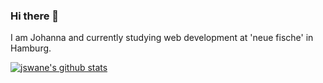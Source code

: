 ### Hi there 👋

I am Johanna and currently studying web development at 'neue fische' in Hamburg.

[![jswane's github stats](https://github-readme-stats.vercel.app/api?username=jswane)](https://github.com/anuraghazra/github-readme-stats)
<!--
**jswane/jswane** is a ✨ _special_ ✨ repository because its `README.md` (this file) appears on your GitHub profile.

Here are some ideas to get you started:

- 🔭 I’m currently working on ...
- 🌱 I’m currently learning ...
- 👯 I’m looking to collaborate on ...
- 🤔 I’m looking for help with ...
- 💬 Ask me about ...
- 📫 How to reach me: ...
- 😄 Pronouns: ...
- ⚡ Fun fact: ...
-->
